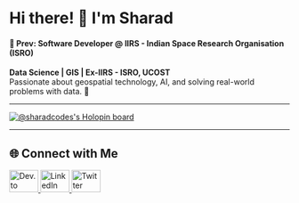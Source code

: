 # Hi there! 👋 I'm Sharad  
#### 🚀 Prev: Software Developer @ IIRS - Indian Space Research Organisation (ISRO)  
**Data Science | GIS | Ex-IIRS - ISRO, UCOST**  
Passionate about geospatial technology, AI, and solving real-world problems with data. 🚀

---

[![@sharadcodes's Holopin board](https://holopin.me/sharadcodes)](https://holopin.io/@sharadcodes)  

---

## 🌐 Connect with Me  
<p align="left">
  <a href="https://dev.to/sharadcodes" target="_blank">
    <img src="https://raw.githubusercontent.com/maurodesouza/profile-readme-generator/master/src/assets/icons/social/devto/default.svg" width="52" height="40" alt="Dev.to" />
  </a>
  <a href="https://www.linkedin.com/in/srsmaurya" target="_blank">
    <img src="https://raw.githubusercontent.com/maurodesouza/profile-readme-generator/master/src/assets/icons/social/linkedin/default.svg" width="52" height="40" alt="LinkedIn" />
  </a>
  <a href="https://twitter.com/iamsharadraj" target="_blank">
    <img src="https://raw.githubusercontent.com/maurodesouza/profile-readme-generator/master/src/assets/icons/social/twitter/default.svg" width="52" height="40" alt="Twitter" />
  </a>
</p>
